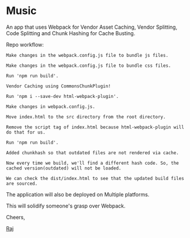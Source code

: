 # Music

An app that uses Webpack for Vendor Asset Caching, Vendor Splitting, Code Splitting and Chunk Hashing for Cache Busting.

Repo workflow:

`Make changes in the webpack.config.js file to bundle js files.`

`Make changes in the webpack.config.js file to bundle css files.`

`Run 'npm run build'.`

`Vendor Caching using CommonsChunkPlugin!`

`Run 'npm i --save-dev html-webpack-plugin'.`

`Make changes in webpack.config.js.`

`Move index.html to the src directory from the root directory.`

`Remove the script tag of index.html because html-webpack-plugin will do that for us.`

`Run 'npm run build'.`

`Added chunkhash so that outdated files are not rendered via cache.`

`Now every time we build, we'll find a different hash code. So, the cached version(outdated) will not be loaded.`

`We can check the dist/index.html to see that the updated build files are sourced.`

The application will also be deployed on Multiple platforms.

This will solidify someone's grasp over Webpack.

Cheers,

[Raj](https://twitter.com/rja907)
